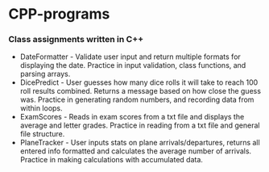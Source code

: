 # CPP-programs
### Class assignments written in C++
- DateFormatter - Validate user input and return multiple formats for displaying the date. Practice in input validation, class functions, and parsing arrays.
- DicePredict - User guesses how many dice rolls it will take to reach 100 roll results combined. Returns a message based on how close the guess was. Practice in generating random numbers, and recording data from within loops.
- ExamScores - Reads in exam scores from a txt file and displays the average and letter grades. Practice in reading from a txt file and general file structure.
- PlaneTracker - User inputs stats on plane arrivals/departures, returns all entered info formatted and calculates the average number of arrivals. Practice in making calculations with accumulated data.
